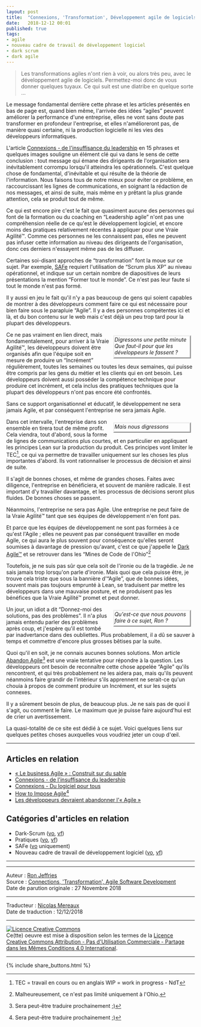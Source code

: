 ```yaml
---
layout: post
title:  "Connexions, 'Transformation', Développement agile de logiciels"
date:   2018-12-12 00:01
published: true
tags:
- agile
- nouveau cadre de travail de développement logiciel
- dark scrum
- dark agile
---
```


> Les transformations agiles n'ont rien à voir, ou alors très peu, avec le développement agile de logiciels. Permettez-moi donc de vous donner quelques tuyaux. Ce qui suit est une diatribe en quelque sorte …

Le message fondamental derrière cette phrase et les articles présentés en bas de page est, quand bien même, l'arrivée des idées “agiles” peuvent améliorer la performance d'une entreprise, elles ne vont sans doute pas transformer en profondeur l'entreprise, et elles n'amélioreront pas, de manière quasi certaine, ni la production logicielle ni les vies des développeurs informatiques.

L'article [Connexions - de l'insuffisance du leadership](http://www.les-traducteurs-agiles.org/2018/12/02/connexions-de-l-insuffisance-du-leadership.html) en 15 phrases et quelques images souligne un élément clé qui va dans le sens de cette conclusion : tout message qui émane des dirigeants de l'organisation sera inévitablement corrompu lorsqu'il atteindra les opérationnels. C'est quelque chose de fondamental, d'inévitable et qui résulte de la théorie de l'information. Nous faisons tous de notre mieux pour éviter ce problème, en raccourcissant les lignes de communications, en soignant la rédaction de nos messages, et ainsi de suite, mais même en y prêtant la plus grande attention, cela se produit tout de même.

Ce qui est encore pire c'est le fait que quasiment aucune des personnes qui font de la formation ou du coaching en “Leadership agile” n'ont pas une compréhension réelle de ce qu'est le développement logiciel, et encore moins des pratiques relativement récentes à appliquer pour une Vraie Agilité™. Comme ces personnes ne les connaissent pas, elles ne peuvent pas infuser cette information au niveau des dirigeants de l'organisation, donc ces derniers n'essayent même pas de les diffuser.

Certaines soi-disant approches de “transformation” font la moue sur ce sujet. Par exemple, [SAFe](https://ronjeffries.com/categories/safe/) requiert l'utilisation de “Scrum plus XP” au niveau opérationnel, et indique sur un certain nombre de diapositives de leurs présentations la mention “Former tout le monde”. Ce n'est pas leur faute si tout le monde n'est pas formé.

Il y aussi en jeu le fait qu'il n'y a pas beaucoup de gens qui soient capables de montrer à des développeurs comment faire ce qui est nécessaire pour bien faire sous le parapluie “Agile”. Il y a des personnes compétentes ici et là, et du bon contenu sur le web mais c'est déjà un peu trop tard pour la plupart des développeurs.

<div align="right" style="float:right; margin:10px; padding-bottom:5px; font-style: italic; width:40%; text-align:left; border-style:outset" >Digressons une petite minute <br/> Que faut-il pour que les développeurs le fassent ? </div>

Ce ne pas vraiment en lien direct, mais fondamentalement, pour arriver à la Vraie Agilité™, les développeurs doivent être organisés afin que l'équipe soit en mesure de produire un “Incrément” régulièrement, toutes les semaines ou toutes les deux semaines, qui puisse être compris par les gens du métier et les clients qui en ont besoin. Les développeurs doivent aussi posséder la compétence technique pour produire cet incrément, et cela inclus des pratiques techniques que la plupart des développeurs n'ont pas encore été confrontés.

Sans ce support organisationnel et éducatif, le développement ne sera jamais Agile, et par conséquent l'entreprise ne sera jamais Agile.

<div align="right" style="float:right; margin:10px; padding-bottom:5px; font-style: italic; width:40%; text-align:left; border-style:outset" >Mais nous digressons</div>

Dans cet intervalle, l'entreprise dans son ensemble en tirera tout de même profit. Cela viendra, tout d'abord, sous la forme de lignes de communications plus courtes, et en particulier en appliquant les principes Lean sur la production du produit. Ces principes vont limiter le TEC[^1], ce qui va permettre de travailler uniquement sur les choses les plus importantes d'abord. Ils vont rationnaliser le processus de décision et ainsi de suite.  

Il s'agit de bonnes choses, et même de grandes choses. Faites avec diligence, l'entreprise en bénéficiera, et souvent de manière radicale. Il est important d'y travailler davantage, et les processus de décisions seront plus fluides. De bonnes choses se passent.

Néanmoins, l'entreprise ne sera pas Agile. Une entreprise ne peut faire de la Vraie Agilité™ tant que ses équipes de développement n'en font pas.

Et parce que les équipes de développement ne sont pas formées à ce qu'est l'Agile ; elles ne peuvent pas par conséquent travailler en mode Agile, ce qui aura le plus souvent pour conséquence qu'elles seront soumises à davantage de pression qu'avant, c'est ce que j'appelle le [Dark Agile™](https://ronjeffries.com/categories/dark-scrum) et se retrouver dans les “Mines de Code de l'Ohio”[^2]

Toutefois, je ne suis pas sûr que cela soit de l'ironie ou de la tragédie. Je ne sais jamais trop lorsqu'on parle d'ironie. Mais quoi que cela puisse être, je trouve cela triste que sous la bannière d'“Agile”, que de bonnes idées, souvent mais pas toujours emprunté à Lean, se traduisent par mettre les développeurs dans une mauvaise posture, et ne produisent pas les bénéfices que la Vraie Agilité™ promet et peut donner.

<div align="right" style="float:right; margin:10px; padding-bottom:5px; font-style: italic; width:40%; text-align:left; border-style:outset" >Qu'est-ce que nous pouvons faire à ce sujet, Ron ?</div>

Un jour, un idiot a dit “Donnez-moi des solutions, pas des problèmes”. Il n'a plus jamais entendu parler des problèmes après coup, et j'espère qu'il est tombé par inadvertance dans des oubliettes. Plus probablement, il a dû se sauver à temps et commettre d'encore plus grosses bêtises par la suite.

Quoi qu'il en soit, je ne connais aucunes bonnes solutions. Mon article [Abandon Agile](https://ronjeffries.com/articles/018-01ff/abandon-1/)[^3] est une vraie tentative pour répondre à la question. Les développeurs ont besoin de reconnaître cette chose appelée “Agile” qu'ils rencontrent, et qui très probablement ne les aidera pas, mais qu'ils peuvent néanmoins faire grandir de l'intérieur s'ils apprennent ne serait-ce qu'un chouia à propos de comment produire un Incrément, et sur les sujets connexes.

Il y a sûrement besoin de plus, de beaucoup plus. Je ne sais pas de quoi il s'agit, ou comment le faire. Le maximum que je puisse faire aujourd'hui est de crier un avertissement.

La quasi-totalité de ce site est dédié à ce sujet. Voici quelques liens sur quelques petites choses auxquelles vous voudriez jeter un coup d'œil.

---
## Articles en relation

* [« Le business Agile » : Construit sur du sable](http://www.les-traducteurs-agiles.org/2019/03/19/business-agile-construit-sur-du-sable.html)
* [Connexions - de l'insuffisance du leadership](http://www.les-traducteurs-agiles.org/2018/12/02/connexions-de-l-insuffisance-du-leadership.html)
* [Connexions - Du logiciel pour tous](http://www.les-traducteurs-agiles.org/2018/12/09/connexions-du-logiciel-pour-tous.html)
* [How to Impose Agile](https://ronjeffries.com/articles/018-01ff/imposition/)[^3]
* [Les développeurs devraient abandonner l'« Agile »](http://www.les-traducteurs-agiles.org/2019/04/26/les-developpeurs-devraient-abandonner-l-agile.html)

## Catégories d'articles en relation

* Dark-Scrum ([vo](https://ronjeffries.com/categories/dark-scrum), [vf](http://www.les-traducteurs-agiles.org/traductions_categories/#dark-scrum))
* Pratiques ([vo](https://ronjeffries.com/categories/practices/), [vf](http://www.les-traducteurs-agiles.org/traductions_categories/#pratique))
* SAFe ([vo](https://ronjeffries.com/categories/safe/) uniquement)
* Nouveau cadre de travail de développement logiciel ([vo](https://ronjeffries.com/categories/new_framework/), [vf](http://www.les-traducteurs-agiles.org/traductions_categories/#nouveau-cadre-de-travail-de-d%C3%A9veloppement-logiciel))

---


[^1]: TEC = travail en cours ou en anglais WIP = work in progress - NdT
[^2]: Malheureusement, ce n'est pas limité uniquement à l'Ohio.
[^3]: Sera peut-être traduire prochainement ;)

---
Auteur : [Ron Jeffries](url_bio)  
Source : [Connections, 'Transformation', Agile Software Development](https://ronjeffries.com/articles/018-01ff/connections-transformation/)  
Date de parution originale : 27 Novembre 2018  

---
Traducteur : [Nicolas Mereaux](http://www.les-traducteurs-agiles.org/traducteurs/)  
Date de traduction : 12/12/2018  

---

<a rel="license" href="http://creativecommons.org/licenses/by-nc-sa/4.0/"><img alt="Licence Creative Commons" style="border-width:0" src="http://i.creativecommons.org/l/by-nc-sa/4.0/88x31.png" /></a><br />Ce(tte) oeuvre est mise à disposition selon les termes de la <a rel="license" href="http://creativecommons.org/licenses/by-nc-sa/4.0/">Licence Creative Commons Attribution - Pas d'Utilisation Commerciale - Partage dans les Mêmes Conditions 4.0 International</a>.

---

{% include share_buttons.html %}
